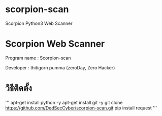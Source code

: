 # scorpion-scan
Scorpion Python3 Web Scanner
# Scorpion Web Scanner #

Program name : Scorpion-scan

Developer : thitigorn pumma (zeroDay, Zero Hacker)


# วิธีติดตั้ง

'''
apt-get install python -y
apt-get install git -y
git clone https://github.com/DedSecCyber/scorpion-scan.git
pip install request
'''
